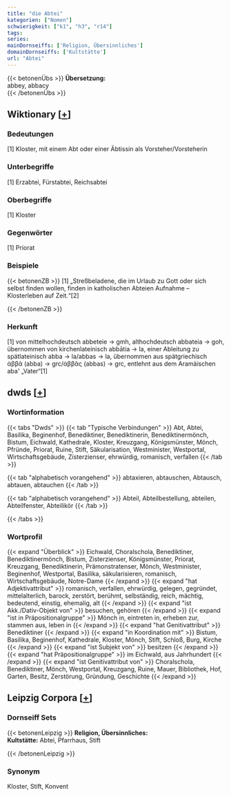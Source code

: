 ```yaml
---
title: "die Abtei"
kategorien: ["Nomen"]
schwierigkeit: ["k1", "h3", "r14"]
tags:
series:
mainDornseiffs: ['Religion, Übersinnliches']
domainDornseiffs: ['Kultstätte']
url: "Abtei"
---
```


{{< betonenÜbs >}}
**Übersetzung:**  
abbey, abbacy  
{{< /betonenÜbs >}}

## Wiktionary [[+](https://de.wiktionary.org/wiki/Abtei)]

### Bedeutungen
[1] Kloster, mit einem Abt oder einer Äbtissin als Vorsteher/Vorsteherin  

### Unterbegriffe
[1] Erzabtei, Fürstabtei, Reichsabtei  

### Oberbegriffe
[1] Kloster  

### Gegenwörter
[1] Priorat  

### Beispiele
{{< betonenZB >}}
[1] „Streßbeladene, die im Urlaub zu Gott oder sich selbst finden wollen, finden in katholischen Abteien Aufnahme – Klosterleben auf Zeit.“[2]  

{{< /betonenZB >}}
### Herkunft
[1] von mittelhochdeutsch abbeteie → gmh, althochdeutsch abbateia → goh, übernommen von kirchenlateinisch abbātia → la, einer Ableitung zu spätlateinisch abba → la/abbas → la, übernommen aus spätgriechisch ἀββᾶ (abba) → grc/ἀββᾶς (abbas) → grc, entlehnt aus dem Aramäischen aba' „Vater“[1]  



## dwds [[+](https://www.dwds.de/wb/Abtei)]

### Wortinformation
{{< tabs "Dwds" >}}
{{< tab "Typische Verbindungen" >}}
Abt, Abtei, Basilika, Beginenhof, Benediktiner, Benediktinerin, Benediktinermönch, Bistum, Eichwald, Kathedrale, Kloster, Kreuzgang, Königsmünster, Mönch, Pfründe, Priorat, Ruine, Stift, Säkularisation, Westminister, Westportal, Wirtschaftsgebäude, Zisterzienser, ehrwürdig, romanisch, verfallen
{{< /tab >}}

{{< tab "alphabetisch vorangehend" >}}
abtaxieren, abtauschen, Abtausch, abtauen, abtauchen
{{< /tab >}}

{{< tab "alphabetisch vorangehend" >}}
Abteil, Abteilbestellung, abteilen, Abteilfenster, Abteilikör
{{< /tab >}}

{{< /tabs >}}

### Wortprofil
{{< expand "Überblick" >}} Eichwald, Choralschola, Benediktiner, Benediktinermönch, Bistum, Zisterzienser, Königsmünster, Priorat, Kreuzgang, Benediktinerin, Prämonstratenser, Mönch, Westminister, Beginenhof, Westportal, Basilika, säkularisieren, romanisch, Wirtschaftsgebäude, Notre-Dame {{< /expand >}}
{{< expand "hat Adjektivattribut" >}} romanisch, verfallen, ehrwürdig, gelegen, gegründet, mittelalterlich, barock, zerstört, berühmt, selbständig, reich, mächtig, bedeutend, einstig, ehemalig, alt {{< /expand >}}
{{< expand "ist Akk./Dativ-Objekt von" >}} besuchen, gehören {{< /expand >}}
{{< expand "ist in Präpositionalgruppe" >}} Mönch in, eintreten in, erheben zur, stammen aus, leben in {{< /expand >}}
{{< expand "hat Genitivattribut" >}} Benediktiner {{< /expand >}}
{{< expand "in Koordination mit" >}} Bistum, Basilika, Beginenhof, Kathedrale, Kloster, Mönch, Stift, Schloß, Burg, Kirche {{< /expand >}}
{{< expand "ist Subjekt von" >}} besitzen {{< /expand >}}
{{< expand "hat Präpositionalgruppe" >}} im Eichwald, aus Jahrhundert {{< /expand >}}
{{< expand "ist Genitivattribut von" >}} Choralschola, Benediktiner, Mönch, Westportal, Kreuzgang, Ruine, Mauer, Bibliothek, Hof, Garten, Besitz, Zerstörung, Gründung, Geschichte {{< /expand >}}

## Leipzig Corpora [[+](https://corpora.uni-leipzig.de/en/res?word=Abtei&corpusId=deu_newscrawl-public_2018)]

### Dornseiff Sets
{{< betonenLeipzig >}}
**Religion, Übersinnliches:**  
**Kultstätte:** Abtei, Pfarrhaus, Stift  

{{< /betonenLeipzig >}}

### Synonym
Kloster, Stift, Konvent

